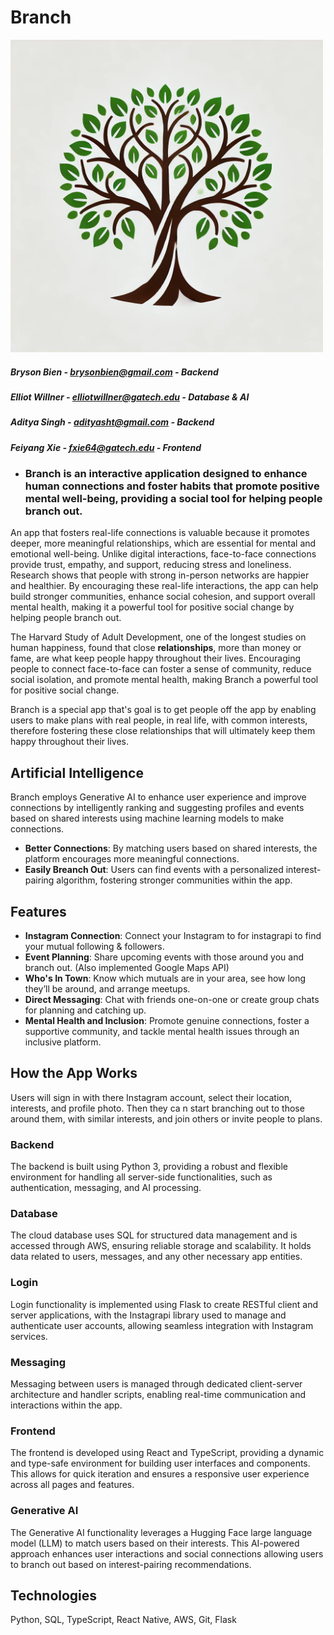 # Branch

<img src="images/branch.png" width="500">

##### Bryson Bien - brysonbien@gmail.com - Backend
##### Elliot Willner - elliotwillner@gatech.edu - Database & AI
##### Aditya Singh - adityasht@gmail.com - Backend
##### Feiyang Xie - fxie64@gatech.edu - Frontend

- ### Branch is an interactive application designed to enhance human connections and foster habits that promote positive mental well-being, providing a social tool for helping people branch out.

An app that fosters real-life connections is valuable because it promotes deeper, more meaningful relationships, which are essential for mental and emotional well-being. Unlike digital interactions, face-to-face connections provide trust, empathy, and support, reducing stress and loneliness. Research shows that people with strong in-person networks are happier and healthier. By encouraging these real-life interactions, the app can help build stronger communities, enhance social cohesion, and support overall mental health, making it a powerful tool for positive social change by helping people branch out.

The Harvard Study of Adult Development, one of the longest studies on human happiness, found that close **relationships**, more than money or fame, are what keep people happy throughout their lives. Encouraging people to connect face-to-face can foster a sense of community, reduce social isolation, and promote mental health, making Branch a powerful tool for positive social change.

Branch is a special app that's goal is to get people off the app by enabling users to make plans with real people, in real life, with common interests, therefore fostering these close relationships that will ultimately keep them happy throughout their lives.

## Artificial Intelligence
Branch employs Generative AI to enhance user experience and improve connections by intelligently ranking and suggesting profiles and events based on shared interests using machine learning models to make connections.
- **Better Connections**: By matching users based on shared interests, the platform encourages more meaningful connections.
- **Easily Breanch Out**: Users can find events with a personalized interest-pairing algorithm, fostering stronger communities within the app.
  
## Features
- **Instagram Connection**: Connect your Instagram to for instagrapi to find your mutual following & followers.
- **Event Planning**: Share upcoming events with those around you and branch out. (Also implemented Google Maps API)
- **Who's In Town**: Know which mutuals are in your area, see how long they’ll be around, and arrange meetups.
- **Direct Messaging**: Chat with friends one-on-one or create group chats for planning and catching up.
- **Mental Health and Inclusion**: Promote genuine connections, foster a supportive community, and tackle mental health issues through an inclusive platform.

## How the App Works

Users will sign in with there Instagram account, select their location, interests, and profile photo. Then they ca n start branching out to those around them, with similar interests, and join others or invite people to plans.

### Backend
The backend is built using Python 3, providing a robust and flexible environment for handling all server-side functionalities, such as authentication, messaging, and AI processing.

### Database
The cloud database uses SQL for structured data management and is accessed through AWS, ensuring reliable storage and scalability. It holds data related to users, messages, and any other necessary app entities.

### Login
Login functionality is implemented using Flask to create RESTful client and server applications, with the Instagrapi library used to manage and authenticate user accounts, allowing seamless integration with Instagram services.

### Messaging
Messaging between users is managed through dedicated client-server architecture and handler scripts, enabling real-time communication and interactions within the app.

### Frontend
The frontend is developed using React and TypeScript, providing a dynamic and type-safe environment for building user interfaces and components. This allows for quick iteration and ensures a responsive user experience across all pages and features.

### Generative AI
The Generative AI functionality leverages a Hugging Face large language model (LLM) to match users based on their interests. This AI-powered approach enhances user interactions and social connections allowing users to branch out based on interest-pairing recommendations.

## Technologies
Python, SQL, TypeScript, React Native, AWS, Git, Flask
